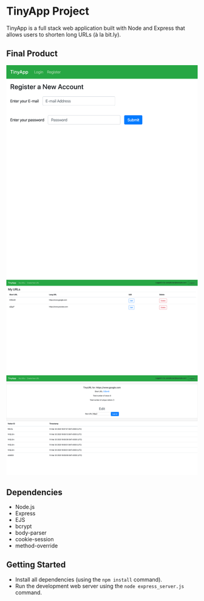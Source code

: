 # TinyApp Project

TinyApp is a full stack web application built with Node and Express that allows users to shorten long URLs (à la bit.ly).

## Final Product

!["Screenshot of mobile-friendly Registration page"](https://github.com/bmark88/tinyapp/blob/master/docs/Registration%20Page.png)
!["Screenshot of myURLs Page"](https://github.com/bmark88/tinyapp/blob/master/docs/myURLs%20Page.png)
!["screenshot of Visitor Analytics per URL"](https://github.com/bmark88/tinyapp/blob/master/docs/shortURL%20Visitor%20Analytics%20Page.png)

## Dependencies

- Node.js
- Express
- EJS
- bcrypt
- body-parser
- cookie-session
- method-override

## Getting Started

- Install all dependencies (using the `npm install` command).
- Run the development web server using the `node express_server.js` command.
